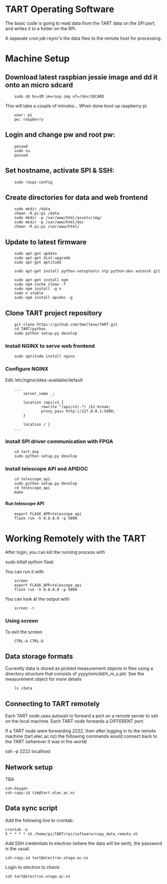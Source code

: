 # TART Operating Software

The basic code is going to read data from the TART data on the SPI port,
and writes it to a folder on the RPi.

A separate cron job rsync's the data files to the remote host for processing.


# Machine Setup

## Download latest raspbian jessie image and dd it onto an micro sdcard
```
    sudo dd bs=1M im=rasp.img of=/dev/SDCARD
```
This will take a couple of minutes...
When done boot up raspberry pi.
```
    user: pi
    pw: raspberry
```
## Login and change pw and root pw:
```
    passwd
    sudo su
    passwd
```
## Set hostname, activate SPI & SSH:
```
    sudo raspi-config
```
## Create directories for data and web frontend
```
    sudo mkdir /data
    chown -R pi:pi /data
    sudo mkdir -p /var/www/html/assets/img/
    sudo mkdir -p /var/www/html/doc
    chown -R pi:pi /var/www/html/
```
## Update to latest firmware
```
    sudo apt-get update
    sudo apt-get dist-upgrade
    sudo apt-get aptitude

    sudo apt-get install python-setuptools ntp python-dev autossh git
  
    sudo apt-get install npm 
    sudo npm cache clean -f
    sudo npm install -g n
    sudo n stable
    sudo npm install apidoc -g
```

## Clone TART project repository
```
    git clone https://github.com/tmolteno/TART.git
    cd TART/python
    sudo python setup.py develop
```

### Install NGINX to serve web frontend
```
    sudo aptitude install nginx
```

### Configure NGINX
Edit /etc/nginx/sites-available/default
```
	...
        server_name _;
	
        location /api/v1 {
                rewrite ^/api/v1(.*) /$1 break;
                proxy_pass http://127.0.0.1:5000;
        }

        location / {
	...
```

### Install SPI driver communication with FPGA
```
    cd tart_dsp
    sudo python setup.py develop
```

### Install telescope API and APIDOC
```
    cd telescope_api
    sudo python setup.py develop
    cd telescope_api
    make
```

#### Run telescope API
```
    export FLASK_APP=telescope_api
    flask run -h 0.0.0.0 -p 5000
```



# Working Remotely with the TART

After login, you can kill the running process with

sudo killall python flask

You can run it with
```
    screen
    export FLASK_APP=telescope_api
    flask run -h 0.0.0.0 -p 5000
```
You can look at the output with
```
    screen -r
```
### Using screen

To exit the screen
```
    CTRL-A CTRL-D
```


## Data storage formats
Currently data is stored as pickled measurement objects in files using a directory structure that
consists of yyyy/mm/dd/h_m_s.pkl. See the measurement object for more details

```
    ls /data
```


## Connecting to TART remotely

Each TART node uses autossh to forward a port on a remote server to ssh on the local machine.
Each TART node forwards a DIFFERENT port.

If a TART node were forwarding 2222, then after logging in to the remote machine (tart.elec.ac.nz)
the following commands would connect back to the TART (wherever it was in the world)

ssh -p 2222 localhost


## Network setup

TBA

    ssh-keygen
    ssh-copy-id tim@tart.elec.ac.nz

## Data sync script

Add the following line to crontab:

    crontab -e
    5 * * * * sh /home/pi/TART/rpi/software/copy_data_remote.sh

Add SSH credentials to electron (where the data will be sent),
the password is the usual.

    ssh-copy-id tart@electron.otago.ac.nz

Login to electron to check:

    ssh tart@electron.otago.ac.nz

